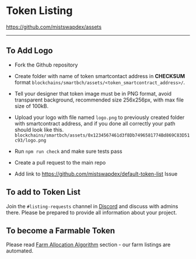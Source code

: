 # Token Listing

<https://github.com/mistswapdex/assets>

---

## To Add Logo

 * Fork the Github repository

 * Create folder with name of token smartcontact address in **CHECKSUM** format `blockchains/smartbch/assets/<token_smartcontract_address>/`.

 * Tell your designer that token image must be in PNG format, avoid transparent background, recommended size 256x256px, with max file size of 100kB.

 * Upload your logo with file named `logo.png` to previously created folder with smartcontract address, and if you done all correctly your path should look like this. `blockchains/smartbch/assets/0x1234567461d3f8Db7496581774Bd869C83D51c93/logo.png`

 * Run `npm run check` and make sure tests pass

 * Create a pull request to the main repo

 * Add link to <https://github.com/mistswapdex/default-token-list> Issue

## To add to Token List

Join the `#listing-requests` channel in [Discord](https://discord.gg/xFTnQEzu9T) and discuss with admins there. Please be prepared to provide all information about your project.

## To become a Farmable Token

Please read [Farm Allocation Algorithm](/products/amm-exchange/farm-allocation-algorithm/) section - our farm listings are automated.
